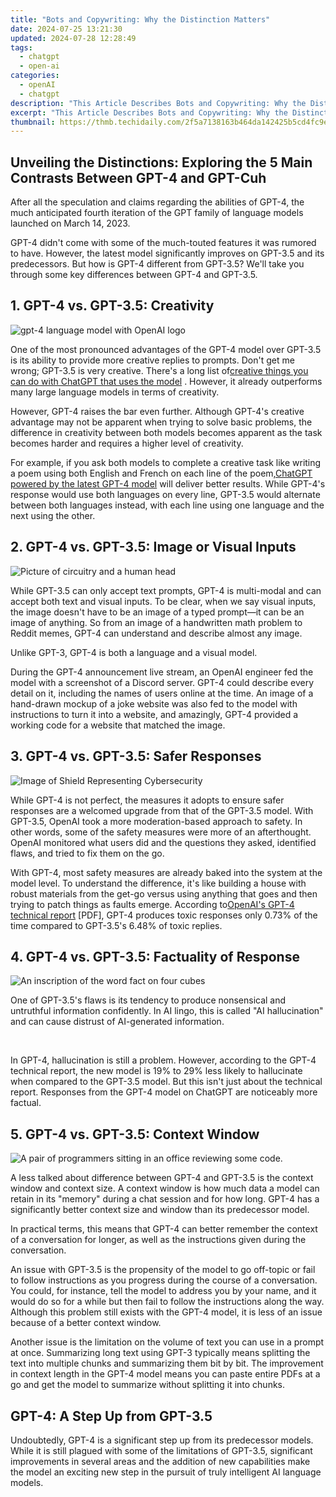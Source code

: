 ```yaml
---
title: "Bots and Copywriting: Why the Distinction Matters"
date: 2024-07-25 13:21:30
updated: 2024-07-28 12:28:49
tags:
  - chatgpt
  - open-ai
categories:
  - openAI
  - chatgpt
description: "This Article Describes Bots and Copywriting: Why the Distinction Matters"
excerpt: "This Article Describes Bots and Copywriting: Why the Distinction Matters"
thumbnail: https://thmb.techidaily.com/2f5a7138163b464da142425b5cd4fc9ef8759bb9361cd872c71016b4ccd5a432.jpg
---
```


## Unveiling the Distinctions: Exploring the 5 Main Contrasts Between GPT-4 and GPT-Cuh

 After all the speculation and claims regarding the abilities of GPT-4, the much anticipated fourth iteration of the GPT family of language models launched on March 14, 2023.

 GPT-4 didn't come with some of the much-touted features it was rumored to have. However, the latest model significantly improves on GPT-3.5 and its predecessors. But how is GPT-4 different from GPT-3.5? We'll take you through some key differences between GPT-4 and GPT-3.5.

## 1\. GPT-4 vs. GPT-3.5: Creativity

![gpt-4 language model with OpenAI logo](https://static1.makeuseofimages.com/wordpress/wp-content/uploads/2023/03/gpt-4-language-model-with-openai-logo.jpg)

 One of the most pronounced advantages of the GPT-4 model over GPT-3.5 is its ability to provide more creative replies to prompts. Don't get me wrong; GPT-3.5 is very creative. There's a long list of[creative things you can do with ChatGPT that uses the model](https://www.makeuseof.com/creative-ways-to-use-chatgpt-openai/) . However, it already outperforms many large language models in terms of creativity.

 However, GPT-4 raises the bar even further. Although GPT-4's creative advantage may not be apparent when trying to solve basic problems, the difference in creativity between both models becomes apparent as the task becomes harder and requires a higher level of creativity.

 For example, if you ask both models to complete a creative task like writing a poem using both English and French on each line of the poem,[ChatGPT powered by the latest GPT-4 model](https://www.makeuseof.com/how-to-use-gpt4/) will deliver better results. While GPT-4's response would use both languages on every line, GPT-3.5 would alternate between both languages instead, with each line using one language and the next using the other.

## 2\. GPT-4 vs. GPT-3.5: Image or Visual Inputs

![Picture of circuitry and a human head](https://static1.makeuseofimages.com/wordpress/wp-content/uploads/2023/02/picture-of-circuitry-and-a-human-head.jpg)

 While GPT-3.5 can only accept text prompts, GPT-4 is multi-modal and can accept both text and visual inputs. To be clear, when we say visual inputs, the image doesn't have to be an image of a typed prompt—it can be an image of anything. So from an image of a handwritten math problem to Reddit memes, GPT-4 can understand and describe almost any image.

Unlike GPT-3, GPT-4 is both a language and a visual model.

 During the GPT-4 announcement live stream, an OpenAI engineer fed the model with a screenshot of a Discord server. GPT-4 could describe every detail on it, including the names of users online at the time. An image of a hand-drawn mockup of a joke website was also fed to the model with instructions to turn it into a website, and amazingly, GPT-4 provided a working code for a website that matched the image.

## 3\. GPT-4 vs. GPT-3.5: Safer Responses

![Image of Shield Representing Cybersecurity ](https://static1.makeuseofimages.com/wordpress/wp-content/uploads/2022/12/behavior-based-safety-tips-featured-image.jpg)

 While GPT-4 is not perfect, the measures it adopts to ensure safer responses are a welcomed upgrade from that of the GPT-3.5 model. With GPT-3.5, OpenAI took a more moderation-based approach to safety. In other words, some of the safety measures were more of an afterthought. OpenAI monitored what users did and the questions they asked, identified flaws, and tried to fix them on the go.

 With GPT-4, most safety measures are already baked into the system at the model level. To understand the difference, it's like building a house with robust materials from the get-go versus using anything that goes and then trying to patch things as faults emerge. According to[OpenAI's GPT-4 technical report](https://cdn.openai.com/papers/gpt-4.pdf) \[PDF\], GPT-4 produces toxic responses only 0.73% of the time compared to GPT-3.5's 6.48% of toxic replies.

## 4\. GPT-4 vs. GPT-3.5: Factuality of Response

![An inscription of the word fact on four cubes](https://static1.makeuseofimages.com/wordpress/wp-content/uploads/2023/03/fact-6577794_1920.jpg)

 One of GPT-3.5's flaws is its tendency to produce nonsensical and untruthful information confidently. In AI lingo, this is called "AI hallucination" and can cause distrust of AI-generated information.

​​​​​​

 In GPT-4, hallucination is still a problem. However, according to the GPT-4 technical report, the new model is 19% to 29% less likely to hallucinate when compared to the GPT-3.5 model. But this isn't just about the technical report. Responses from the GPT-4 model on ChatGPT are noticeably more factual.

## 5\. GPT-4 vs. GPT-3.5: Context Window

![A pair of programmers sitting in an office reviewing some code.](https://static1.makeuseofimages.com/wordpress/wp-content/uploads/2023/03/two-programmers-reviewing-code-1.jpg)

 A less talked about difference between GPT-4 and GPT-3.5 is the context window and context size. A context window is how much data a model can retain in its "memory" during a chat session and for how long. GPT-4 has a significantly better context size and window than its predecessor model.

 In practical terms, this means that GPT-4 can better remember the context of a conversation for longer, as well as the instructions given during the conversation.

 An issue with GPT-3.5 is the propensity of the model to go off-topic or fail to follow instructions as you progress during the course of a conversation. You could, for instance, tell the model to address you by your name, and it would do so for a while but then fail to follow the instructions along the way. Although this problem still exists with the GPT-4 model, it is less of an issue because of a better context window.

 Another issue is the limitation on the volume of text you can use in a prompt at once. Summarizing long text using GPT-3 typically means splitting the text into multiple chunks and summarizing them bit by bit. The improvement in context length in the GPT-4 model means you can paste entire PDFs at a go and get the model to summarize without splitting it into chunks.

## GPT-4: A Step Up from GPT-3.5

 Undoubtedly, GPT-4 is a significant step up from its predecessor models. While it is still plagued with some of the limitations of GPT-3.5, significant improvements in several areas and the addition of new capabilities make the model an exciting new step in the pursuit of truly intelligent AI language models.


<ins class="adsbygoogle"
     style="display:block"
     data-ad-format="autorelaxed"
     data-ad-client="ca-pub-7571918770474297"
     data-ad-slot="1223367746"></ins>



<ins class="adsbygoogle"
     style="display:block"
     data-ad-client="ca-pub-7571918770474297"
     data-ad-slot="8358498916"
     data-ad-format="auto"
     data-full-width-responsive="true"></ins>
